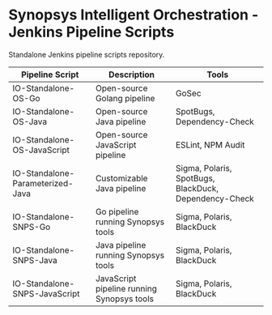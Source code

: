 # Synopsys Intelligent Orchestration - Jenkins Pipeline Scripts

Standalone Jenkins pipeline scripts repository.

| Pipeline Script                  | Description                                | Tools                                                 |
| -------------------------------- | ------------------------------------------ | ----------------------------------------------------- |
| IO-Standalone-OS-Go              | Open-source Golang pipeline                | GoSec                                                 |
| IO-Standalone-OS-Java            | Open-source Java pipeline                  | SpotBugs, Dependency-Check                            |
| IO-Standalone-OS-JavaScript      | Open-source JavaScript pipeline            | ESLint, NPM Audit                                     |
| IO-Standalone-Parameterized-Java | Customizable Java pipeline                 | Sigma, Polaris, SpotBugs, BlackDuck, Dependency-Check |
| IO-Standalone-SNPS-Go            | Go pipeline running Synopsys tools         | Sigma, Polaris, BlackDuck                             |
| IO-Standalone-SNPS-Java          | Java pipeline running Synopsys tools       | Sigma, Polaris, BlackDuck                             |
| IO-Standalone-SNPS-JavaScript    | JavaScript pipeline running Synopsys tools | Sigma, Polaris, BlackDuck                             |